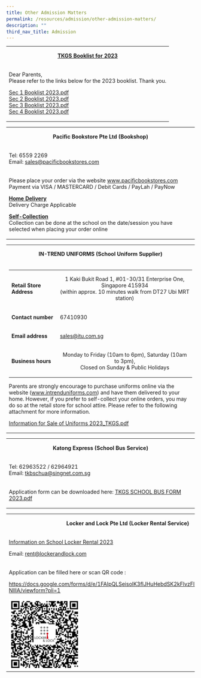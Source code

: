 ```yaml
---
title: Other Admission Matters
permalink: /resources/admission/other-admission-matters/
description: ""
third_nav_title: Admission
---
```

<table>
<tbody>
<tr>
<td>
<p style="text-align: center;"><strong><u>TKGS Booklist for 2023</u></strong></p>
</td>
</tr>
<tr>
<td>
<p>Dear Parents,<br />Please refer to the links below for the 2023 booklist. Thank you.</p>
<p><a href="/files/Sec%201%20Booklist%202023.pdf">Sec 1 Booklist 2023.pdf</a><br /><a href="/files/Sec%202%20Booklist%202023.pdf">Sec 2 Booklist 2023.pdf</a><br /><a href="/files/Sec%203%20Booklist%202023.pdf">Sec 3 Booklist 2023.pdf</a><br /><a href="/files/Sec%204%20Booklist%202023.pdf">Sec 4 Booklist 2023.pdf</a></p>
</td>
</tr>
</tbody>
</table>
<table>
<tbody>
<tr>
<td>
<p style="text-align: center;"><strong>Pacific Bookstore Pte Ltd (Bookshop)</strong></p>
</td>
</tr>
<tr>
<td>
<p>Tel: 6559 2269<br />Email:&nbsp;<a href="mailto:sales@pacificbookstores.com" target="">sales@pacificbookstores.com</a></p>
</td>
</tr>
<tr>
<td>
<p>Please place your order via the website&nbsp;<a href="http://www.pacificbookstores.com/" target="_blank" rel="noopener">www.pacificbookstores.com</a><br />Payment via VISA / MASTERCARD / Debit Cards / PayLah / PayNow</p>
<p><strong><u>Home Delivery<br /></u></strong>Delivery Charge Applicable</p>
<p><strong><u>Self-Collection<br /></u></strong>Collection can be done at the school on the date/session you have selected when placing your order online</p>
</td>
</tr>
</tbody>
</table>
<table>
<tbody>
<tr>
<td>
<p style="text-align: center;"><strong>IN-TREND UNIFORMS (School Uniform Supplier)</strong></p>
</td>
</tr>
<tr>
<td>
<div>
<div>
<table>
<tbody>
<tr>
<td>
<p><strong>Retail Store Address</strong></p>
</td>
<td>
<p style="text-align: center;">1 Kaki Bukit Road 1, #01-30/31 Enterprise One, Singapore 415934<br />(within approx. 10 minutes walk from DT27 Ubi MRT station)</p>
</td>
</tr>
<tr>
<td>
<p><strong>Contact number</strong></p>
</td>
<td>
<p>67410930</p>
</td>
</tr>
<tr>
<td>
<p><strong>Email address</strong></p>
</td>
<td>
<p><a href="mailto:sales@itu.com.sg" target="">sales@itu.com.sg</a></p>
</td>
</tr>
<tr>
<td>
<p><strong>Business hours</strong></p>
</td>
<td>
<p style="text-align: center;">Monday to Friday (10am to 6pm), Saturday (10am to 3pm),<br />Closed on Sunday &amp; Public Holidays</p>
</td>
</tr>
</tbody>
</table>
<p>Parents are strongly encourage to purchase uniforms online&nbsp;via the website (<a href="http://www.intrenduniforms.com/" target="_blank" rel="noopener">www.intrenduniforms.com</a>)&nbsp;and have them delivered to your home. However, if you prefer to self-collect your online orders, you may do so at the retail store for school attire. Please refer to the following attachment for more information.</p>
<p><a href="/files/Information%20for%20Sale%20of%20Uniforms%202023_TKGS.pdf">Information for Sale of Uniforms 2023_TKGS.pdf</a></p>
</div>
</div>
</td>
</tr>
</tbody>
</table>
<table>
<tbody>
<tr>
<td>
<p style="text-align: center;"><strong>Katong Express (School Bus Service)</strong></p>
</td>
</tr>
<tr>
<td>
<p>Tel: 62963522 / 62964921<br />Email:&nbsp;<a href="mailto:tkbschua@singnet.com.sg" target="">tkbschua@singnet.com.sg</a></p>
</td>
</tr>
<tr>
<td>
<p>Application form can be downloaded here: <a href="/files/TKGS%20SCHOOL%20BUS%20FORM%202023.pdf">TKGS SCHOOL BUS FORM 2023.pdf</a></p>
</td>
</tr>
</tbody>
</table>
<table>
<tbody>
<tr>
<td>
<p style="text-align: center;"><strong>Locker and Lock Pte Ltd (Locker Rental Service)</strong></p>
</td>
</tr>
<tr>
<td>
<p><a href="/files/2023%20School%20Locker%20Rental.pdf" target="_blank" rel="noopener">Information on School Locker Rental 2023</a></p>
<p>Email:&nbsp;<a href="mailto:rent@lockerandlock.com" target="">rent@lockerandlock.com</a></p>
</td>
</tr>
<tr>
<td>
<p>Application can be filled here or scan QR code :</p>
<p><a href="https://docs.google.com/forms/d/e/1FAIpQLSeisolK3flJHuHebdSK2kFlvzFlzeXmoubTjBSpnylG-NlllA/viewform?pli=1" target="_blank" rel="noopener">https://docs.google.com/forms/d/e/1FAIpQLSeisolK3flJHuHebdSK2kFlvzFlzeXmoubTjBSpnylG-NlllA/viewform?pli=1</a></p>
<img style="width: 30%;" src="/images/qr.png" align = "left" />
</td>
</tr>
</tbody>
</table>